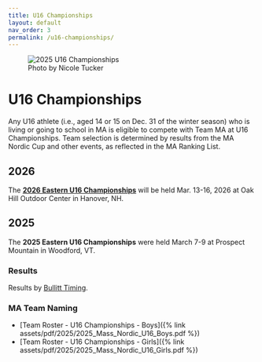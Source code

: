 ```yaml
---
title: U16 Championships
layout: default
nav_order: 3
permalink: /u16-championships/
---
```


<figure class="float-top image-with-credit">
  <img 
    src="{{ site.baseurl }}/assets/images/optimized/2025_u16_championships.jpg" 
    alt="2025 U16 Championships">
  <figcaption class="image-credit">
    Photo by Nicole Tucker
  </figcaption>
</figure>

# U16 Championships

Any U16 athlete (i.e., aged 14 or 15 on Dec. 31 of the winter season) who is living or going to school in MA is eligible to compete with Team MA at
U16 Championships.
Team selection is determined by results from the MA Nordic Cup and other events, as
reflected in the MA Ranking List.

## 2026

The **[2026 Eastern U16 Championships](https://nensa.net/u16-championships/)** will be held Mar. 13-16, 2026 at Oak Hill Outdoor Center in Hanover, NH.

## 2025

The **2025 Eastern U16 Championships** were held March 7-9 at Prospect Mountain in Woodford, VT.

### Results

Results by [Bullitt Timing](https://bullitttiming.com/events/NENSA-U16-2025).

### MA Team Naming

- [Team Roster - U16 Championships - Boys]({% link assets/pdf/2025/2025_Mass_Nordic_U16_Boys.pdf %})
- [Team Roster - U16 Championships - Girls]({% link assets/pdf/2025/2025_Mass_Nordic_U16_Girls.pdf %})

